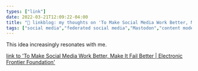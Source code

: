 ```yaml
---
types: ["link"]
date: 2022-03-21T12:09:22-04:00
title: "🔗 linkblog: my thoughts on 'To Make Social Media Work Better, Make It Fail Better | Electronic Frontier Foundation'"
tags: ["social media","federated social media","Mastodon","content moderation","Cory Doctorow"]
---
```

This idea increasingly resonates with me.
 
[link to 'To Make Social Media Work Better, Make It Fail Better | Electronic Frontier Foundation'](https://www.eff.org/deeplinks/2022/03/make-social-media-work-better-make-it-fail-better-0)
